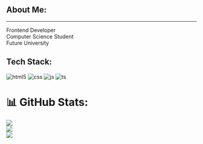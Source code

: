 ## About Me:
<hr>
Frontend Developer <br> 
Computer Science Student <br> 
Future University 

## Tech Stack: 
<div style="display: inline_block">
  <img align="center" alt="html5" src="https://img.shields.io/badge/HTML5-E34F26?style=for-the-badge&logo=html5&logoColor=white" />
  <img align="center" alt="css" src="https://img.shields.io/badge/CSS3-1572B6?style=for-the-badge&logo=css3&logoColor=white" />
  <img align="center" alt="js" src="https://img.shields.io/badge/JavaScript-F7DF1E?style=for-the-badge&logo=javascript&logoColor=black" />
  <img align="center" alt="ts" src="https://img.shields.io/badge/python-3670A0?style=for-the-badge&logo=python&logoColor=ffdd54" />

# 📊 GitHub Stats:
![](https://github-readme-stats.vercel.app/api?username=EijiTomonari&theme=synthwave&hide_border=true&include_all_commits=false&count_private=false)<br/>
![](https://github-readme-streak-stats.herokuapp.com/?user=EijiTomonari&theme=synthwave&hide_border=true)<br/>
![](https://github-readme-stats.vercel.app/api/top-langs/?username=EijiTomonari&theme=synthwave&hide_border=true&include_all_commits=false&count_private=false&layout=compact)
